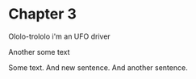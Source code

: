 # Chapter 3

Ololo-trololo i'm an UFO driver

Another some text

Some text. And new sentence. And another sentence.
